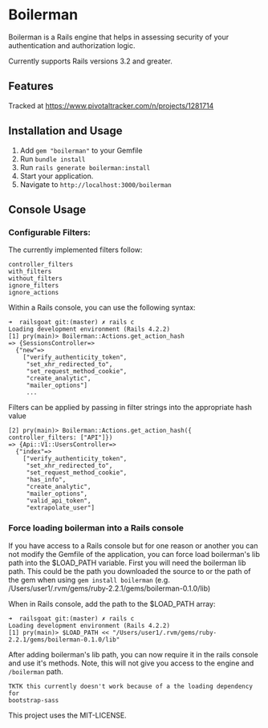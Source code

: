# Boilerman

Boilerman is a Rails engine that helps in assessing security of your authentication
and authorization logic.

Currently supports Rails versions 3.2 and greater.

## Features

Tracked at https://www.pivotaltracker.com/n/projects/1281714

## Installation and Usage

1. Add `gem "boilerman"` to your Gemfile
1. Run `bundle install`
1. Run `rails generate boilerman:install`
1. Start your application.
1. Navigate to `http://localhost:3000/boilerman`

## Console Usage

### Configurable Filters:

The currently implemented filters follow:

~~~
controller_filters
with_filters
without_filters
ignore_filters
ignore_actions
~~~

Within a Rails console, you can use the following syntax:

~~~
➜  railsgoat git:(master) ✗ rails c
Loading development environment (Rails 4.2.2)
[1] pry(main)> Boilerman::Actions.get_action_hash
=> {SessionsController=>
  {"new"=>
    ["verify_authenticity_token",
     "set_xhr_redirected_to",
     "set_request_method_cookie",
     "create_analytic",
     "mailer_options"]
     ...
~~~

Filters can be applied by passing in filter strings into the appropriate
hash value

~~~
[2] pry(main)> Boilerman::Actions.get_action_hash({ controller_filters: ["API"]})
=> {Api::V1::UsersController=>
  {"index"=>
    ["verify_authenticity_token",
     "set_xhr_redirected_to",
     "set_request_method_cookie",
     "has_info",
     "create_analytic",
     "mailer_options",
     "valid_api_token",
     "extrapolate_user"]
~~~

### Force loading boilerman into a Rails console

If you have access to a Rails console but for one reason or another you
can not modify the Gemfile of the application, you can force load
boilerman's lib path into the $LOAD_PATH variable. First you will need
the boilerman lib path. This could be the path you downloaded the source
to or the path of the gem when using `gem install boilerman` (e.g.
/Users/user1/.rvm/gems/ruby-2.2.1/gems/boilerman-0.1.0/lib)

When in Rails console, add the path to the $LOAD_PATH array:

~~~
➜  railsgoat git:(master) ✗ rails c
Loading development environment (Rails 4.2.2)
[1] pry(main)> $LOAD_PATH << "/Users/user1/.rvm/gems/ruby-2.2.1/gems/boilerman-0.1.0/lib"
~~~

After adding boilerman's lib path, you can now require it in the rails
console and use it's methods. Note, this will not give you access to the
engine and `/boilerman` path.

~~~
TKTK this currently doesn't work because of a the loading dependency for
bootstrap-sass
~~~


This project uses the MIT-LICENSE.
